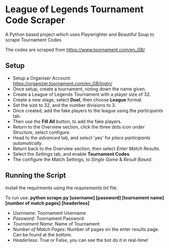 # League of Legends Tournament Code Scraper

A Python based project which uses Playwrighter and Beautiful Soup to scrape Tournament Codes

The codes are scraped from https://www.toornament.com/en_GB/

## Setup

* Setup a Organiser Account: https://organizer.toornament.com/en_GB/login/
* Once setup, create a tournament, noting down the name given.
* Create a League of Legends Tournament with a player size of 32.
* Create a new stage, select **Duel**, then choose **League** format.
* Set the size to 32, and the number divisions to 3.
* Once created, add the fake players to the league using the *participants* tab.
* Then use the **Fill All** button, to add the fake players.
* Return to the Overview section, click the three dots icon under *Structure*, select configure.
* Head to the *advanced* tab, and select 'yes' for *place participants automatically*.
* Return back to the Overview section, then select *Enter Match Results*.
* Select the *Settings* tab, and enable **Tournament Codes**.
* The configure the Match Settings, to *Single Game* & *Result Based*.

## Running the Script

Install the requirments using the *requirements.txt* file.

To run use:
**python scrape.py [username] [password] [tournament name] [number of match pages] [headerless]**

* *Username*: Toornament Username
* *Password*: Toornament Password
* *Tournament Name*: Name of Tournament
* *Number of Match Pages*: Number of pages on the enter results page. Can be found at the bottom.
* *Headerless*: True or False, you can see the bot do it in real-time!







